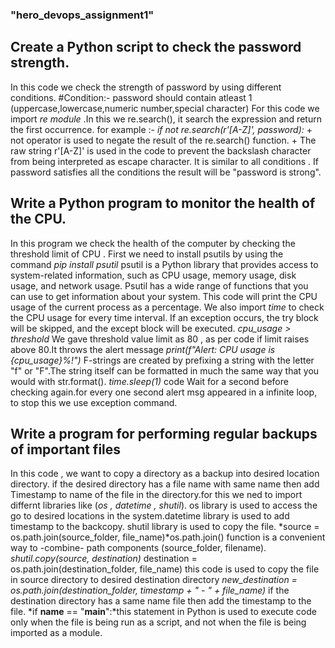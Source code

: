 

### "hero_devops_assignment1"
## Create a Python script to check the password strength. 
In this code we check the strength of password by using different conditions.
#Condition:- password should contain atleast 1 (uppercase,lowercase,numeric number,special character)
For this code we import *re module* .In this we re.search(), it search the expression and return the first occurrence.
for example :- *if not re.search(r'[A-Z]', password):*
    + not operator is used to negate the result of the re.search() function.
    + The raw string r'[A-Z]' is used in the code to prevent the backslash character from being interpreted as  escape character.
It is similar to all conditions . If password satisfies all the conditions the result will be "password is strong".
## Write a Python program to monitor the health of the CPU.
In this program we check the health of the computer by checking the threshold limit of CPU . First we need to install psutils by using the command *pip install psutil*
psutil is a Python library that provides access to system-related information, such as CPU usage, memory usage, disk usage, and network usage. Psutil has a wide range of functions that you can use to get information about your system.
This code will print the CPU usage of the current process as a percentage.
We also import *time* to check the CPU usage for every time interval.
If an exception occurs, the try block will be skipped, and the except block will be executed.
*cpu_usage > threshold* We gave threshold value limit as 80 , as per code if limit raises above 80.It throws the alert message 
*print(f"Alert: CPU usage is {cpu_usage}%!")*
F-strings are created by prefixing a string with the letter "f" or "F".The string itself can be formatted in much the same way that you would with str.format(). 
*time.sleep(1)* code Wait for a second before checking again.for every one second alert msg appeared in a infinite loop, to stop this we use exception command.
## Write a program for performing regular backups of important files 
In this code , we want to copy a directory as a backup into desired location directory.
if the desired directory has a file name with same name then add Timestamp to name of the file in the directory.for this we ned to import differnt libraries like (*os , datetime , shutil*).
os library is used to access the go to desired locations in the system.datetime library is used to add timestamp to the backcopy. 
shutil library is used to copy the file.
*source = os.path.join(source_folder, file_name)*os.path.join() function is a convenient way to -combine- path components (source_folder, filename).
*shutil.copy(source, destination)*
destination = os.path.join(destination_folder, file_name)
this code is used to copy the file in source directory to desired destination directory
*new_destination = os.path.join(destination_folder, timestamp + " - " + file_name)*
if the destination directory has a same name file then add the timestamp to the file. 
*if __name__ == "__main__":*this statement in Python is used to execute code only when the file is being run as a script, and not when the file is being imported as a module.